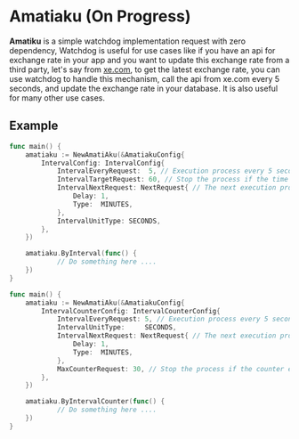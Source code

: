 # Amatiaku (On Progress)

**Amatiku** is a simple watchdog implementation request with zero dependency, Watchdog is useful for use cases like if you have an api for exchange rate in your app and you want to update this exchange rate from a third party, let's say from [xe.com](https://www.xe.com/currencyconverter/), to get the latest exchange rate, you can use watchdog to handle this mechanism, call the api from xe.com every 5 seconds, and update the exchange rate in your database. It is also useful for many other use cases.

## Example

```go
func main() {
	amatiaku := NewAmatiAku(&AmatiakuConfig{
		IntervalConfig: IntervalConfig{
			IntervalEveryRequest:  5, // Execution process every 5 seconds.
			IntervalTargetRequest: 60, // Stop the process if the time has reached 1 minute, counting from the time the function is executed.
			IntervalNextRequest: NextRequest{ // The next execution process starts again after 1 minute.
				Delay: 1,
				Type:  MINUTES,
			},
			IntervalUnitType: SECONDS,
		},
	})

	amatiaku.ByInterval(func() {
			// Do something here ....
	})
}
```


```go
func main() {
	amatiaku := NewAmatiAku(&AmatiakuConfig{
		IntervalCounterConfig: IntervalCounterConfig{
			IntervalEveryRequest: 5, // Execution process every 5 seconds.
			IntervalUnitType:     SECONDS,
			IntervalNextRequest: NextRequest{ // The next execution process starts again after 1 minute.
				Delay: 1,
				Type:  MINUTES,
			},
			MaxCounterRequest: 30, // Stop the process if the counter equal 30x request.
		},
	})

	amatiaku.ByIntervalCounter(func() {
			// Do something here ....
	})
}
```